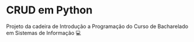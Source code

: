 # CRUD em Python
Projeto da cadeira de Introdução a Programação do Curso de Bacharelado em Sistemas de Informação :computer:

